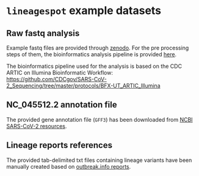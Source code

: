 # `lineagespot` example datasets

## Raw fastq analysis

Example fastq files are provided through [zenodo](https://zenodo.org/badge/DOI/10.5281/zenodo.4564182.svg). 
For the pre processing steps of them, the bioinformatics analysis pipeline is provided [here](raw-data-analysis.md). 

The bioinformatics pipeline used for the analysis is based on the CDC ARTIC on Illumina Bioinformatic Workflow: https://github.com/CDCgov/SARS-CoV-2_Sequencing/tree/master/protocols/BFX-UT_ARTIC_Illumina

## NC_045512.2 annotation file

The provided gene annotation file (`GFF3`) has been downloaded from [NCBI SARS-CoV-2 resources](https://www.ncbi.nlm.nih.gov/sars-cov-2/). 

## Lineage reports references

The provided tab-delimited txt files containing lineage variants have been manually created based on [outbreak.info reports](https://outbreak.info/situation-reports).

